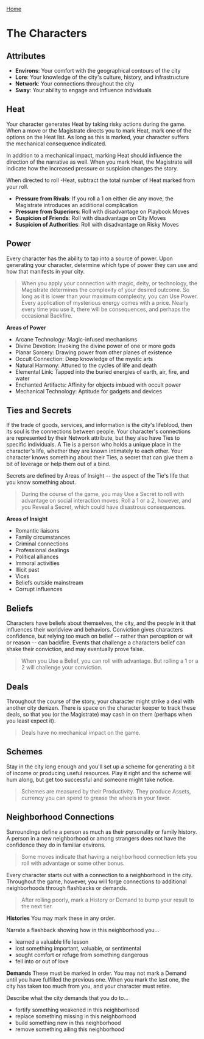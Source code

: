 [Home](index.md)

# The Characters
## Attributes
- **Environs**: Your comfort with the geographical contours of the city
- **Lore**: Your knowledge of the city's culture, history, and infrastructure
- **Network**: Your connections throughout the city
- **Sway**: Your ability to engage and influence individuals

## Heat
Your character generates Heat by taking risky actions during the game. When a move or the Magistrate directs you to mark Heat, mark one of the options on the Heat list. As long as this is marked, your character suffers the mechanical consequence indicated.

In addition to a mechanical impact, marking Heat should influence the direction of the narrative as well. When you mark Heat, the Magistrate will indicate how the increased pressure or suspicion changes the story.

When directed to roll -Heat, subtract the total number of Heat marked from your roll.

- **Pressure from Rivals**: If you roll a 1 on either die any move, the Magistrate introduces an additional complication
- **Pressure from Superiors**: Roll with disadvantage on Playbook Moves
- **Suspicion of Friends**: Roll with disadvantage on City Moves
- **Suspicion of Authorities**: Roll with disadvantage on Risky Moves

## Power
Every character has the ability to tap into a source of power. Upon generating your character, determine which type of power they can use and how that manifests in your city.

> When you apply your connection with magic, deity, or technology, the Magistrate determines the complexity of your desired outcome. So long as it is lower than your maximum complexity, you can Use Power. Every application of mysterious energy comes with a price. Nearly every time you use it, there will be consequences, and perhaps the occasional Backfire.

**Areas of Power**
- Arcane Technology: Magic-infused mechanisms
- Divine Devotion: Invoking the divine power of one or more gods
- Planar Sorcery: Drawing power from other planes of existence
- Occult Connection: Deep knowledge of the mystic arts
- Natural Harmony: Attuned to the cycles of life and death
- Elemental Link: Tapped into the buried energies of earth, air, fire, and water
- Enchanted Artifacts: Affinity for objects imbued with occult power
- Mechanical Technology: Aptitude for gadgets and devices

## Ties and Secrets
If the trade of goods, services, and information is the city's lifeblood, then its soul is the connections between people. Your character's connections are represented by their Network attribute, but they also have Ties to specific individuals. A Tie is a person who holds a unique place in the character's life, whether they are known intimately to each other. Your character knows something about their Ties, a secret that can give them a bit of leverage or help them out of a bind.

Secrets are defined by Areas of Insight -- the aspect of the Tie's life that you know something about.

> During the course of the game, you may Use a Secret to roll with advantage on social interaction moves. Roll a 1 or a 2, however, and you Reveal a Secret, which could have disastrous consequences.

**Areas of Insight**
- Romantic liaisons
- Family circumstances
- Criminal connections
- Professional dealings
- Political alliances
- Immoral activities
- Illicit past
- Vices
- Beliefs outside mainstream
- Corrupt influences

## Beliefs
Characters have beliefs about themselves, the city, and the people in it that influences their worldview and behaviors. Conviction gives characters confidence, but relying too much on belief -- rather than perception or wit or reason -- can backfire. Events that challenge a characters belief can shake their conviction, and may eventually prove false.

> When you Use a Belief, you can roll with advantage. But rolling a 1 or a 2 will challenge your conviction.

## Deals
Throughout the course of the story, your character might strike a deal with another city denizen. There is space on the character keeper to track these deals, so that you (or the Magistrate) may cash in on them (perhaps when you least expect it). 

> Deals have no mechanical impact on the game.

## Schemes
Stay in the city long enough and you'll set up a scheme for generating a bit of income or producing useful resources. Play it right and the scheme will hum along, but get too successful and someone might take notice.

> Schemes are measured by their Productivity. They produce Assets, currency you can spend to grease the wheels in your favor.


## Neighborhood Connections
Surroundings define a person as much as their personality or family history. A person in a new neighborhood or among strangers does not have the confidence they do in familiar environs. 

> Some moves indicate that having a neighborhood connection lets you roll with advantage or some other bonus.

Every character starts out with a connection to a neighborhood in the city. Throughout the game, however, you will forge connections to additional neighborhoods through flashbacks or demands.

> After rolling poorly, mark a History or Demand to bump your result to the next tier. 


**Histories**
You may mark these in any order.

Narrate a flashback showing how in this neighborhood you...
- learned a valuable life lesson
- lost something important, valuable, or sentimental
- sought comfort or refuge from something dangerous
- fell into or out of love

**Demands**
These must be marked in order. You may not mark a Demand until you have fulfilled the previous one. When you mark the last one, the city has taken too much from you, and your character must retire.

Describe what the city demands that you do to... 
- fortify something weakened in this neighborhood
- replace something missing in this neighborhood
- build something new in this neighborhood
- remove something ailing this neighborhood


